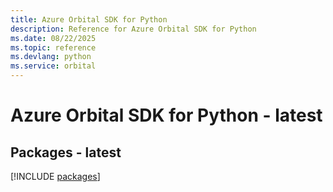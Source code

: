 ```yaml
---
title: Azure Orbital SDK for Python
description: Reference for Azure Orbital SDK for Python
ms.date: 08/22/2025
ms.topic: reference
ms.devlang: python
ms.service: orbital
---
```

# Azure Orbital SDK for Python - latest
## Packages - latest
[!INCLUDE [packages](orbital-index.md)]